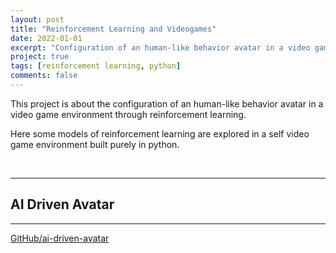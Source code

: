 ```yaml
---
layout: post
title: "Reinforcement Learning and Videogames"
date: 2022-01-01
excerpt: "Configuration of an human-like behavior avatar in a video game environment through reinforcement learning."
project: true
tags: [reinforcement learning, python]
comments: false
---
```


This project is about the configuration of an human-like behavior avatar in a video game environment through reinforcement learning.

Here some models of reinforcement learning are explored in a self video game environment built purely in python.

<br>

***

## AI Driven Avatar

***

<p align="center">
<div markdown="0"><a href="https://github.com/cadovid/ai-driven-avatar" class="btn">GitHub/ai-driven-avatar</a></div>
</p>

